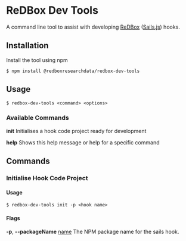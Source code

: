 # ReDBox Dev Tools

A command line tool to assist with developing [ReDBox](https://www.redboxresearchdata.com.au) ([Sails.js](https://sailsjs.com)) hooks.

## Installation

Install the tool using npm

```$ npm install @redboxresearchdata/redbox-dev-tools```

## Usage

```$ redbox-dev-tools <command> <options>```

### Available Commands

**init**   Initialises a hook code project ready for development

**help**   Shows this help message or help for a specific command 


## Commands

### Initialise Hook Code Project

#### Usage
```$ redbox-dev-tools init -p <hook name>```

#### Flags

**-p**, **--packageName** <u>name</u>  The NPM package name for the sails hook.

